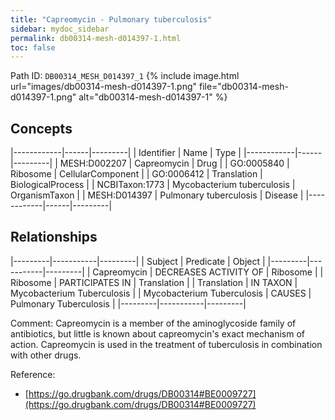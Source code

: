 ```yaml
---
title: "Capreomycin - Pulmonary tuberculosis"
sidebar: mydoc_sidebar
permalink: db00314-mesh-d014397-1.html
toc: false 
---
```



Path ID: `DB00314_MESH_D014397_1`
{% include image.html url="images/db00314-mesh-d014397-1.png" file="db00314-mesh-d014397-1.png" alt="db00314-mesh-d014397-1" %}

## Concepts

|------------|------|---------|
| Identifier | Name | Type    |
|------------|------|---------|
| MESH:D002207 | Capreomycin | Drug |
| GO:0005840 | Ribosome | CellularComponent |
| GO:0006412 | Translation | BiologicalProcess |
| NCBITaxon:1773 | Mycobacterium tuberculosis | OrganismTaxon |
| MESH:D014397 | Pulmonary tuberculosis | Disease |
|------------|------|---------|

## Relationships

|---------|-----------|---------|
| Subject | Predicate | Object  |
|---------|-----------|---------|
| Capreomycin | DECREASES ACTIVITY OF | Ribosome |
| Ribosome | PARTICIPATES IN | Translation |
| Translation | IN TAXON | Mycobacterium Tuberculosis |
| Mycobacterium Tuberculosis | CAUSES | Pulmonary Tuberculosis |
|---------|-----------|---------|

Comment: Capreomycin is a member of the aminoglycoside family of antibiotics, but little is known about capreomycin's exact mechanism of action. Capreomycin is used in the treatment of tuberculosis in combination with other drugs.

Reference: 
  - [https://go.drugbank.com/drugs/DB00314#BE0009727](https://go.drugbank.com/drugs/DB00314#BE0009727)
